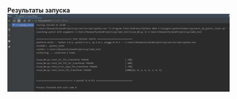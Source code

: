 **Результаты запуска**  
![Иллюстрация к проекту](https://github.com/polinanov/python_homework/blob/master/lab3_test/issue-04/src/pytestres2.PNG)

